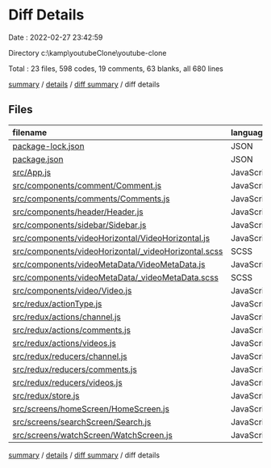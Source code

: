 # Diff Details

Date : 2022-02-27 23:42:59

Directory c:\kamp\youtubeClone\youtube-clone

Total : 23 files,  598 codes, 19 comments, 63 blanks, all 680 lines

[summary](results.md) / [details](details.md) / [diff summary](diff.md) / diff details

## Files
| filename | language | code | comment | blank | total |
| :--- | :--- | ---: | ---: | ---: | ---: |
| [package-lock.json](/package-lock.json) | JSON | 1 | 0 | 0 | 1 |
| [package.json](/package.json) | JSON | 1 | 0 | 0 | 1 |
| [src/App.js](/src/App.js) | JavaScript | 0 | 0 | 1 | 1 |
| [src/components/comment/Comment.js](/src/components/comment/Comment.js) | JavaScript | 2 | 0 | 0 | 2 |
| [src/components/comments/Comments.js](/src/components/comments/Comments.js) | JavaScript | 18 | -1 | 4 | 21 |
| [src/components/header/Header.js](/src/components/header/Header.js) | JavaScript | 10 | -2 | -1 | 7 |
| [src/components/sidebar/Sidebar.js](/src/components/sidebar/Sidebar.js) | JavaScript | 0 | 0 | 1 | 1 |
| [src/components/videoHorizontal/VideoHorizontal.js](/src/components/videoHorizontal/VideoHorizontal.js) | JavaScript | 63 | 0 | 6 | 69 |
| [src/components/videoHorizontal/_videoHorizontal.scss](/src/components/videoHorizontal/_videoHorizontal.scss) | SCSS | 5 | 0 | 0 | 5 |
| [src/components/videoMetaData/VideoMetaData.js](/src/components/videoMetaData/VideoMetaData.js) | JavaScript | 27 | 2 | 6 | 35 |
| [src/components/videoMetaData/_videoMetaData.scss](/src/components/videoMetaData/_videoMetaData.scss) | SCSS | 3 | 0 | 0 | 3 |
| [src/components/video/Video.js](/src/components/video/Video.js) | JavaScript | 5 | 0 | 0 | 5 |
| [src/redux/actionType.js](/src/redux/actionType.js) | JavaScript | 18 | 0 | 8 | 26 |
| [src/redux/actions/channel.js](/src/redux/actions/channel.js) | JavaScript | 50 | 0 | 6 | 56 |
| [src/redux/actions/comments.js](/src/redux/actions/comments.js) | JavaScript | 65 | 0 | 6 | 71 |
| [src/redux/actions/videos.js](/src/redux/actions/videos.js) | JavaScript | 82 | 0 | 7 | 89 |
| [src/redux/reducers/channel.js](/src/redux/reducers/channel.js) | JavaScript | 43 | 0 | 4 | 47 |
| [src/redux/reducers/comments.js](/src/redux/reducers/comments.js) | JavaScript | 35 | 0 | 4 | 39 |
| [src/redux/reducers/videos.js](/src/redux/reducers/videos.js) | JavaScript | 97 | 3 | 9 | 109 |
| [src/redux/store.js](/src/redux/store.js) | JavaScript | 12 | 0 | 0 | 12 |
| [src/screens/homeScreen/HomeScreen.js](/src/screens/homeScreen/HomeScreen.js) | JavaScript | -2 | 8 | -2 | 4 |
| [src/screens/searchScreen/Search.js](/src/screens/searchScreen/Search.js) | JavaScript | 29 | 3 | 2 | 34 |
| [src/screens/watchScreen/WatchScreen.js](/src/screens/watchScreen/WatchScreen.js) | JavaScript | 34 | 6 | 2 | 42 |

[summary](results.md) / [details](details.md) / [diff summary](diff.md) / diff details